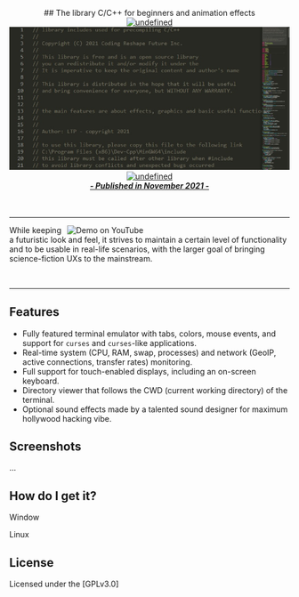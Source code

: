 <p align="center">
  ## The library C/C++ for beginners and animation effects
  <br>
  <a href="#"><img alt="undefined" src="https://img.shields.io/github/downloads/GitSquared/edex-ui/total.svg?style=popout"></a>
  <br>
  <a href="#"><img alt="undefined" src="about.jpg"></a>
  <br>
  <a href="#download" target="_blank"><img alt="undefined" src="https://badgen.net/badge/Download/Windows/?color=blue&icon=windows&label"></a>
  <br>
  <a href="#"><strong><i>- Published in November 2021 -</i></strong></a>
  <br><br><br>
</p>

---

<a href="https://youtu.be/BGeY1rK19zA">
  <img align="right" width="400" alt="Demo on YouTube" src="https://youtu.be/BGeY1rK19zA">
</a>

While keeping a futuristic look and feel, it strives to maintain a certain level of functionality and to be usable in real-life scenarios, with the larger goal of bringing science-fiction UXs to the mainstream.

<br>


---


## Features
- Fully featured terminal emulator with tabs, colors, mouse events, and support for `curses` and `curses`-like applications.
- Real-time system (CPU, RAM, swap, processes) and network (GeoIP, active connections, transfer rates) monitoring.
- Full support for touch-enabled displays, including an on-screen keyboard.
- Directory viewer that follows the CWD (current working directory) of the terminal.
- Optional sound effects made by a talented sound designer for maximum hollywood hacking vibe.

## Screenshots

...

## How do I get it?

Window

Linux


## License

Licensed under the [GPLv3.0]
